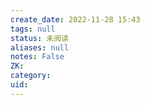 ```yaml
---
create_date: 2022-11-28 15:43
tags: null
status: 未阅读 
aliases: null
notes: False
ZK: 
category: 
uid: 
---
```



